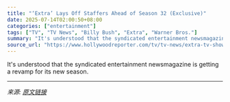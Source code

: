 ```yaml
---
title: "‘Extra’ Lays Off Staffers Ahead of Season 32 (Exclusive)"
date: 2025-07-14T02:00:50+08:00
categories: ["entertainment"]
tags: ["TV", "TV News", "Billy Bush", "Extra", "Warner Bros."]
summary: "It's understood that the syndicated entertainment newsmagazine is getting a revamp for its new season."
source_url: "https://www.hollywoodreporter.com/tv/tv-news/extra-tv-show-lays-off-staffers-season-32-1236313313/"
---
```


It's understood that the syndicated entertainment newsmagazine is getting a revamp for its new season.

---

*来源: [原文链接](https://www.hollywoodreporter.com/tv/tv-news/extra-tv-show-lays-off-staffers-season-32-1236313313/)*
